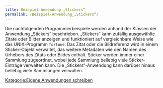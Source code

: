 ```yaml
---
title: Beispiel-Anwendung „Stickers“
permalink: /Beispiel-Anwendung_„Stickers“/
---
```


Die nachfolgenden Programmierbeispiele werden anhand der Klassen der Anwendung „Stickers“ beschrieben. „Stickers“ kann zufällig ausgewählte Zitate oder Bilder anzeigen und funktioniert auf vergleichbare Weise wie das UNIX-Programm `fortune`. Das Zitat oder die Bildreferenz wird in einem Sticker-Objekt verwaltet, das weitere Metadaten wie den Namen des Urhebers des Zitats oder Bildes enthält. Sticker werden immer einer Sammlung zugeordnet, wobei jede Sammlung beliebig viele Sticker-Einträge verwalten kann. Die „Stickers“-Anwendung kann darüber hinaus beliebig viele Sammlungen verwalten.

[Kategorie:Eigene Anwendungen schreiben](/Kategorie:Eigene_Anwendungen_schreiben "wikilink")